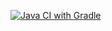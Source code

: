 [![Java CI with Gradle](https://github.com/Valeria1616/Patterns2/actions/workflows/gradle.yml/badge.svg)](https://github.com/Valeria1616/Patterns2/actions/workflows/gradle.yml)